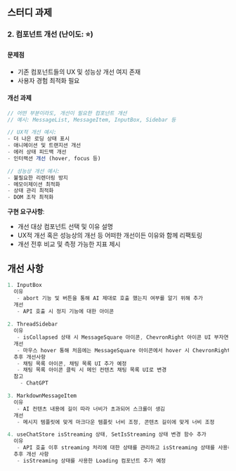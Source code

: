 ## 스터디 과제

### 2. 컴포넌트 개선 (난이도: ⭐)

#### 문제점

- 기존 컴포넌트들의 UX 및 성능상 개선 여지 존재
- 사용자 경험 최적화 필요

#### 개선 과제

```typescript
// 어떤 부분이라도, 개선이 필요한 컴포넌트 개선
// 예시: MessageList, MessageItem, InputBox, Sidebar 등

// UX적 개선 예시:
- 더 나은 로딩 상태 표시
- 애니메이션 및 트랜지션 개선
- 에러 상태 피드백 개선
- 인터랙션 개선 (hover, focus 등)

// 성능상 개선 예시:
- 불필요한 리렌더링 방지
- 메모이제이션 최적화
- 상태 관리 최적화
- DOM 조작 최적화
```

**구현 요구사항**:

- 개선 대상 컴포넌트 선택 및 이유 설명
- UX적 개선 혹은 성능상의 개선 등 어떠한 개선이든 이유와 함께 리팩토링
- 개선 전후 비교 및 측정 가능한 지표 제시

## 개선 사항

```typescript
1. InputBox
  이유
   - abort 기능 및 버튼을 통해 AI 제대로 호출 했는지 여부를 알기 위해 추가
  개선
   - API 호출 시 정지 기능에 대한 아이콘
  
2. ThreadSidebar
  이유
   - isCollapsed 상태 시 MessageSquare 아이콘, ChevronRight 아이콘 UI 부자연스럽게 변경
  개선
   - 마우스 hover 통해 처음에는 MessageSquare 아이콘에서 hover 시 ChevronRight 아이콘으로 변경
  추후 개선사항
   - 채팅 목록 아이콘, 채팅 목록 UI 추가 예정
   - 채팅 목록 아이콘 클릭 시 메인 컨텐츠 채팅 목록 UI로 변경 
  참고
    - ChatGPT

3. MarkdownMessageItem
  이유
   - AI 컨텐츠 내용에 길이 따라 너비가 초과되어 스크롤이 생김
  개선
   - 메시지 템플릿에 맞게 마크다운 템플릿 너비 조정, 콘텐츠 길이에 맞게 너비 조정

4. useChatStore isStreaming 상태, SetIsStreaming 상태 변경 함수 추가
  이유
   - API 호출 이후 streaming 처리에 대한 상태를 관리하고 isStreaming 상태를 사용하여 세밀한 컴포넌트 조작을 위해
  추후 개선 사항
   - isStreaming 상태를 사용한 Loading 컴포넌트 추가 예정 

```
